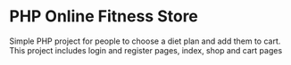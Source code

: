 # PHP Online Fitness Store
Simple PHP project for people to choose a diet plan and add them to cart. This project includes login and register pages, index, shop and cart pages 

